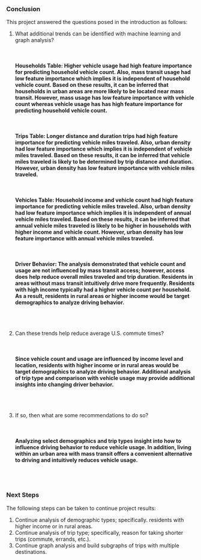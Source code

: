 ### Conclusion

This project answered the questions posed in the introduction as follows:

1. What additional trends can be identified with machine learning and graph analysis?
<br></br>
<br></br>
**Households Table: Higher vehicle usage had high feature importance for predicting household vehicle count. Also, mass transit usage had low feature importance which implies it is independent of household vehicle count. Based on these results, it can be inferred that households in urban areas are more likely to be located near mass transit. However, mass usage has low feature importance with vehicle count whereas vehicle usage has has high feature importance for predicting household vehicle count.**
<br></br>
<br></br>
**Trips Table: Longer distance and duration trips had high feature importance for predicting vehicle miles traveled. Also, urban density had low feature importance which implies it is independent of vehicle miles traveled. Based on these results, it can be inferred that vehicle miles traveled is likely to be determined by trip distance and duration. However, urban density has low feature importance with vehicle miles traveled.**
<br></br>
<br></br>
**Vehicles Table: Household income and vehicle count had high feature importance for predicting vehicle miles traveled. Also, urban density had low feature importance which implies it is independent of annual vehicle miles traveled. Based on these results, it can be inferred that annual vehicle miles traveled is likely to be higher in households with higher income and vehicle count. However, urban density has low feature importance with annual vehicle miles traveled.**
<br></br>
<br></br>
**Driver Behavior: The analysis demonstrated that vehicle count and usage are not influenced by mass transit access; however, access does help reduce overall miles traveled and trip duration. Residents in areas without mass transit intuitively drive more frequently. Residents with high income typically had a higher vehicle count per household. As a result, residents in rural areas or higher income would be target demographics to analyze driving behavior.**
<br></br>
<br></br>

2. Can these trends help reduce average U.S. commute times?
<br></br>
<br></br>
**Since vehicle count and usage are influenced by income level and location, residents with higher income or in rural areas would be target demographics to analyze driving behavior. Additional analysis of trip type and comparison with vehicle usage may provide additional insights into changing driver behavior.**
<br></br>
<br></br>

3. If so, then what are some recommendations to do so?
<br></br>
<br></br>
**Analyzing select demographics and trip types insight into how to influence driving behavior to reduce vehicle usage. In addition, living within an urban area with mass transit offers a convenient alternative to driving and intuitively reduces vehicle usage.**
<br></br>
<br></br>

### Next Steps

The following steps can be taken to continue project results:

1. Continue analysis of demographic types; specifically. residents with higher income or in rural areas.
2. Continue analysis of trip type; specifically, reason for taking shorter trips (commute, errands, etc.).
3. Continue graph analysis and build subgraphs of trips with multiple destinations.
